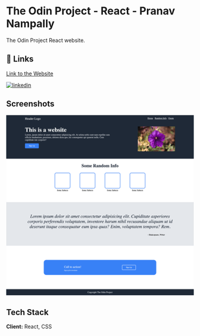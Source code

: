 # The Odin Project - React - Pranav Nampally

The Odin Project React website.

## 🔗 Links

[Link to the Website](https://saitamagoku.github.io/OdinProject-Flex/)

[![linkedin](https://img.shields.io/badge/linkedin-0A66C2?style=for-the-badge&logo=linkedin&logoColor=white)](https://in.linkedin.com/in/pranav-nampally-7406b41a7)

## Screenshots

![App Screenshot](https://github.com/SaitamaGoku/OdinProject-Flex/blob/main/saitamagoku.github.io_OdinProject-Flex_.png?raw=true)

## Tech Stack

**Client:** React, CSS
